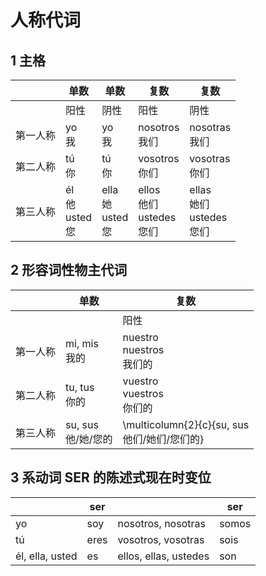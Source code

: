 # 人称代词
## 1 主格
|        | 单数       | 单数       | 复数         | 复数         |
| ------ | ---------- | ---------- | ------------ | ------------ |
|        | 阳性       | 阴性       | 阳性         | 阴性         |
| 第一人称 | yo<br>我  | yo<br>我  | nosotros<br>我们 | nosotras<br>我们 |
| 第二人称 | tú<br>你  | tú<br>你  | vosotros<br>你们 | vosotras<br>你们 |
| 第三人称 | él<br>他<br>usted<br>您 | ella<br>她<br>usted<br>您 | ellos<br>他们<br>ustedes<br>您们 | ellas<br>她们<br>ustedes<br>您们 |

## 2 形容词性物主代词
|        | 单数       | 复数               |
| ------ | ---------- | ------------------ |
|        |            | 阳性       | 阴性       |
| 第一人称 | mi, mis<br>我的  | nuestro<br>nuestros<br>我们的 | nuestra<br>nuestras<br>我们的 |
| 第二人称 | tu, tus<br>你的  | vuestro<br>vuestros<br>你们的 | vuestra<br>vuestras<br>你们的 |
| 第三人称 | su, sus<br>他/她/您的 | \multicolumn{2}{c}{su, sus<br>他们/她们/您们的} |

## 3 系动词 SER 的陈述式现在时变位
|          | ser    |                    | ser     |
| -------- | ------ | ------------------ | ------- |
| yo       | soy    | nosotros, nosotras | somos   |
| tú       | eres   | vosotros, vosotras | sois    |
| él, ella, usted | es     | ellos, ellas, ustedes | son     |